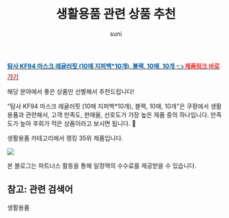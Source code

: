 ﻿---
layout: post
title:  "생활용품 관련 상품 추천" 
author: suni
categories: [ 생활용품 ]
tags: []
image: https://static.coupangcdn.com/image/retail/images/1028239174730291-19a61555-3ccb-40cc-81ab-b8a9f0e0a95d.jpg 
description: "쿠팡에서 관련 상품으로 가장 고객 선호도가 높은 제품 중 하나입니다."
---
<a href="https://link.coupang.com/re/AFFSDP?lptag=AF5011742&pageKey=5625737250&itemId=9134030605&vendorItemId=76420034375&traceid=V0-113-485e73f76cfd8adf"><b><font color='#01579B'>탐사 KF94 마스크 레귤러핏 (10매 지퍼백*10개), 블랙, 10매, 10개 </font></b>👈<b><font color='#f71919'> 제품링크 바로가기</font></b></a>

해당 분야에서 좋은 상품만 선별해서 추천드립니다!

"탐사 KF94 마스크 레귤러핏 (10매 지퍼백*10개), 블랙, 10매, 10개"은 쿠팡에서 생활용품과 관련해서, 고객 만족도, 판매율, 선호도가 가장 높은 제품 중의 하나입니다.
만족도가 높아 후회가 적은 상품이라고 보시면 됩니다. 🙂

생활용품 카테고리에서 랭킹  35위 제품입니다. 

<a href="https://link.coupang.com/re/AFFSDP?lptag=AF5011742&pageKey=5625737250&itemId=9134030605&vendorItemId=76420034375&traceid=V0-113-485e73f76cfd8adf"> <img src="https://static.coupangcdn.com/image/retail/images/1028239174730291-19a61555-3ccb-40cc-81ab-b8a9f0e0a95d.jpg"></a>

본 블로그는 파트너스 활동을 통해 일정액의 수수료를 제공받을 수 있습니다.

## 참고: 관련 검색어    
생활용품